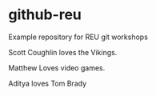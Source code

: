 # github-reu
Example repository for REU git workshops

Scott Coughlin loves the Vikings.

Matthew Loves video games.

Aditya loves Tom Brady

